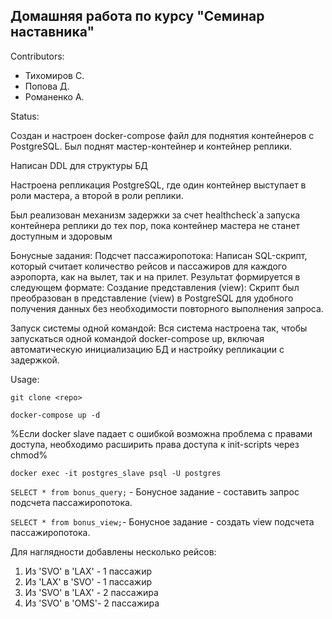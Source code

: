 ## Домашняя работа по курсу "Семинар наставника"


Contributors: 
- Тихомиров С.
- Попова Д.
- Романенко А.

Status: 


  Создан и настроен docker-compose файл для поднятия контейнеров с PostgreSQL. Был поднят мастер-контейнер и контейнер реплики.

  Написан DDL для структуры БД

  Настроена репликация PostgreSQL, где один контейнер выступает в роли мастера, а второй в роли реплики. 

  Был реализован механизм задержки за счет healthcheck`a запуска контейнера реплики до тех пор, пока контейнер мастера не станет доступным и здоровым


Бонусные задания:
  Подсчет пассажиропотока: Написан SQL-скрипт, который считает количество рейсов и пассажиров для каждого аэропорта, как на вылет, так и на прилет. Результат формируется в следующем формате:
  Создание представления (view): Скрипт был преобразован в представление (view) в PostgreSQL для удобного получения данных без необходимости повторного выполнения запроса.
    
  Запуск системы одной командой: Вся система настроена так, чтобы запускаться одной командой docker-compose up, включая автоматическую инициализацию БД и настройку репликации с задержкой.

Usage: 


`git clone <repo>`

`docker-compose up -d`

%Если docker slave падает с ошибкой возможна проблема с правами доступа, необходимо расширить права доступа к init-scripts через chmod%

`docker exec -it postgres_slave psql -U postgres`

`SELECT * from bonus_query;` - Бонусное задание - составить запрос подсчета пассажиропотока.

`SELECT * from bonus_view;`- Бонусное задание - создать view подсчета пассажиропотока.

Для наглядности добавлены несколько рейсов: 
  1. Из 'SVO' в 'LAX' - 1 пассажир
  2. Из 'LAX' в 'SVO' - 1 пассажир
  3. Из 'SVO' в 'LAX' - 2 пассажира
  4. Из 'SVO' в 'OMS'- 2 пассажира
